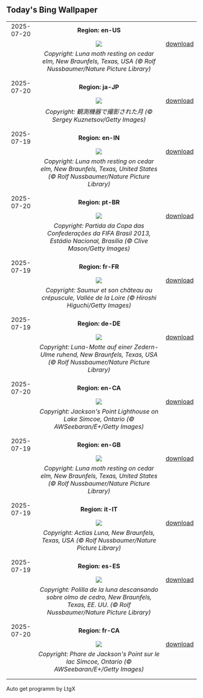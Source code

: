 ## Today's Bing Wallpaper
|      |      |      |
| :----: | :----: | :----: |
|2025-07-20|**Region: en-US**||
||![](https://www.bing.com/th?id=OHR.MothWeek_EN-US5360572836_UHD.jpg&pid=hp&w=1152&h=648&rs=1&c=4)| [download](https://www.bing.com/th?id=OHR.MothWeek_EN-US5360572836_UHD.jpg)|
||*Copyright: Luna moth resting on cedar elm, New Braunfels, Texas, USA (© Rolf Nussbaumer/Nature Picture Library)*
||
|||
|2025-07-20|**Region: ja-JP**||
||![](https://www.bing.com/th?id=OHR.BigMoon_JA-JP3459565714_UHD.jpg&pid=hp&w=1152&h=648&rs=1&c=4)| [download](https://www.bing.com/th?id=OHR.BigMoon_JA-JP3459565714_UHD.jpg)|
||*Copyright: 観測機器で撮影された月 (© Sergey Kuznetsov/Getty Images)*
||
|||
|2025-07-19|**Region: en-IN**||
||![](https://www.bing.com/th?id=OHR.MothWeek_EN-IN7635547471_UHD.jpg&pid=hp&w=1152&h=648&rs=1&c=4)| [download](https://www.bing.com/th?id=OHR.MothWeek_EN-IN7635547471_UHD.jpg)|
||*Copyright: Luna moth resting on cedar elm, New Braunfels, Texas, United States (© Rolf Nussbaumer/Nature Picture Library)*
||
|||
|2025-07-20|**Region: pt-BR**||
||![](https://www.bing.com/th?id=OHR.NationalSoccerDay_PT-BR3956559362_UHD.jpg&pid=hp&w=1152&h=648&rs=1&c=4)| [download](https://www.bing.com/th?id=OHR.NationalSoccerDay_PT-BR3956559362_UHD.jpg)|
||*Copyright: Partida da Copa das Confederações da FIFA Brasil 2013, Estádio Nacional, Brasília (© Clive Mason/Getty Images)*
||
|||
|2025-07-19|**Region: fr-FR**||
||![](https://www.bing.com/th?id=OHR.Saumur_FR-FR4957130952_UHD.jpg&pid=hp&w=1152&h=648&rs=1&c=4)| [download](https://www.bing.com/th?id=OHR.Saumur_FR-FR4957130952_UHD.jpg)|
||*Copyright: Saumur et son château au crépuscule, Vallée de la Loire (© Hiroshi Higuchi/Getty Images)*
||
|||
|2025-07-19|**Region: de-DE**||
||![](https://www.bing.com/th?id=OHR.MothWeek_DE-DE7350997027_UHD.jpg&pid=hp&w=1152&h=648&rs=1&c=4)| [download](https://www.bing.com/th?id=OHR.MothWeek_DE-DE7350997027_UHD.jpg)|
||*Copyright: Luna-Motte auf einer Zedern-Ulme ruhend, New Braunfels, Texas, USA (© Rolf Nussbaumer/Nature Picture Library)*
||
|||
|2025-07-20|**Region: en-CA**||
||![](https://www.bing.com/th?id=OHR.SimcoeLighthouse_EN-CA4989806848_UHD.jpg&pid=hp&w=1152&h=648&rs=1&c=4)| [download](https://www.bing.com/th?id=OHR.SimcoeLighthouse_EN-CA4989806848_UHD.jpg)|
||*Copyright: Jackson's Point Lighthouse on Lake Simcoe, Ontario (© AWSeebaran/E+/Getty Images)*
||
|||
|2025-07-19|**Region: en-GB**||
||![](https://www.bing.com/th?id=OHR.MothWeek_EN-GB9944593474_UHD.jpg&pid=hp&w=1152&h=648&rs=1&c=4)| [download](https://www.bing.com/th?id=OHR.MothWeek_EN-GB9944593474_UHD.jpg)|
||*Copyright: Luna moth resting on cedar elm, New Braunfels, Texas, United States (© Rolf Nussbaumer/Nature Picture Library)*
||
|||
|2025-07-19|**Region: it-IT**||
||![](https://www.bing.com/th?id=OHR.MothWeek_IT-IT2222446823_UHD.jpg&pid=hp&w=1152&h=648&rs=1&c=4)| [download](https://www.bing.com/th?id=OHR.MothWeek_IT-IT2222446823_UHD.jpg)|
||*Copyright: Actias Luna, New Braunfels, Texas, USA (© Rolf Nussbaumer/Nature Picture Library)*
||
|||
|2025-07-19|**Region: es-ES**||
||![](https://www.bing.com/th?id=OHR.MothWeek_ES-ES7594362162_UHD.jpg&pid=hp&w=1152&h=648&rs=1&c=4)| [download](https://www.bing.com/th?id=OHR.MothWeek_ES-ES7594362162_UHD.jpg)|
||*Copyright: Polilla de la luna descansando sobre olmo de cedro, New Braunfels, Texas, EE. UU. (© Rolf Nussbaumer/Nature Picture Library)*
||
|||
|2025-07-20|**Region: fr-CA**||
||![](https://www.bing.com/th?id=OHR.SimcoeLighthouse_FR-CA8079606831_UHD.jpg&pid=hp&w=1152&h=648&rs=1&c=4)| [download](https://www.bing.com/th?id=OHR.SimcoeLighthouse_FR-CA8079606831_UHD.jpg)|
||*Copyright: Phare de Jackson's Point sur le lac Simcoe, Ontario (© AWSeebaran/E+/Getty Images)*
||
|||

Auto get programm by LtgX
